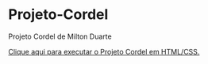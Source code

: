 # Projeto-Cordel
 Projeto Cordel de Milton Duarte

 <a href="https://thiagoreis99.github.io/Projeto-Cordel/" target="_blank">Clique aqui para executar o Projeto Cordel em HTML/CSS.</a>
